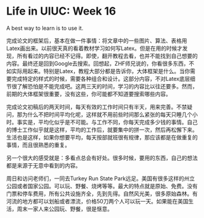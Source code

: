 # Life in UIUC: Week 16	

A best way to learn is to use it.

完成论文的框架后，基本在做一件事情：将文章中的一些图片、算法、表格用Latex画出来。以前很天真的看着教材学习如何写Latex。但是在用的时候才发现，所有看过的内容已经不记得。即使，翻开教程去看，也并不能找到自己想要的内容。最终还是回到Google去搜索。回想起，ZHF师兄说的，你看很多东西，不如实际用起来。特别是Latex，教程大部分都是告诉你，大体框架是什么。当你需要完成特定的样式的时候，需要各种组合和设计。这部分内容，不对Latex底层细节很了解恐怕是不能完成吧。这两三天的时间，学习的内容比以往还要多。然而，前期的大体框架很重要，没有这些，你可能都不知道要搜索哪些内容。

完成论文初稿后的两天时间，每天有效的工作时间只有半天，用来完善。不禁疑问，那为什么不把时间平均化呢，这样就不用前些时间那么紧张的每天只睡几个小时。事实是，平均化似乎是不可能。与工作不同，你每天完成多少钱的事情。自己的博士工作似乎就是这样，平均的工作后，就要集中的拼一次，然后再松懈下来。生活也是这样，如果你想要平均，每天按部就班很有规律，那应该都是在做重复的事情，而且很熟悉的重复。

另一个很大的感受就是：多看点总会有好处。很多时候，要用的东西，自己的想法都是来源于无意中看到的内容。

周日和访问老师们，一同去Turkey Run State Park远足。美国有很多这样的州立公园或者国家公园。可以玩、野餐、烧烤等等。最大的特点就是原始、免费。没有门票和停车费用，所有公共设施齐全，先到先得。自然风光美，很多原始森林。有河流的地方都可以划船或者漂流，价格50刀两个人可以玩一天。如果能在美国生活，周末一家人来公园玩、野餐，很是惬意。